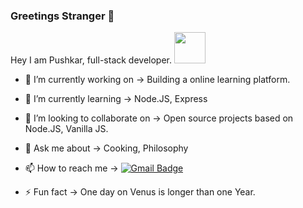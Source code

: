 ### Greetings Stranger 👋

  Hey I am Pushkar, full-stack developer.   <img src="https://user-images.githubusercontent.com/44649555/194188028-a05edfc1-6cb0-4fe1-82d1-609fda613fcd.gif" height="50" width="50" > 

  
- 🔭 I’m currently working on -> Building a online learning platform.
- 🌱 I’m currently learning -> Node.JS, Express
- 👯 I’m looking to collaborate on -> Open source projects based on Node.JS, Vanilla JS.
- 💬 Ask me about -> Cooking, Philosophy

- 📫 How to reach me -> [ ![Gmail Badge](https://img.shields.io/badge/-pushkarmahajan1027%40gmail.com-c14438?style=flat-square&logo=Gmail&logoColor=white&link=mailto:pushkarmahajan1027@gmail.com)](mailto:pushkarmahajan1027@gmail.com)
- ⚡ Fun fact -> One day on Venus is longer than one Year.

